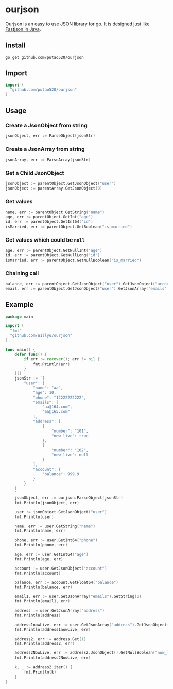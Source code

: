 # ourjson

Ourjson is an easy to use JSON library for go. It is designed just like [Fastjson in Java](https://github.com/alibaba/fastjson).

## Install

```shell
go get github.com/putao520/ourjson
```

## Import

```go
import (
  "github.com/putao520/ourjson"
)
```

## Usage

### Create a JsonObject from string

```go
jsonObject, err := ParseObject(jsonStr)
```

### Create a JsonArray from string

```go
jsonArray, err := ParseArray(jsonStr)
```

### Get a Child JsonObject

```go
jsonObject := parentObject.GetJsonObject("user")
jsonObject := parentArray.GetJsonObject(0)
```

### Get values

```go
name, err := parentObject.GetString("name")
age, err := parentObject.GetInt("age")
id, err := parentObject.GetInt64("id")
isMarried, err := parentObject.GetBoolean("is_married")
```

### Get values which could be `null`

```go
age, err := parentObject.GetNullInt("age")
id, err := parentObject.GetNullLong("id")
isMarried, err := parentObject.GetNullBoolean("is_married")
```

### Chaining call

```go
balance, err := parentObject.GetJsonObject("user").GetJsonObject("account").GetFloat("balance")
email, err := parentObject.GetJsonObject("user").GetJsonArray("emails").GetString(0)
```


## Example


```go
package main

import (
  "fmt"
  "github.com/W1llyu/ourjson"
)

func main() {
	defer func() {
		if err := recover(); err != nil {
			fmt.Println(err)
		}
	}()
	jsonStr := `{
		"user": {
			"name": "aa",
			"age": 10,
			"phone": "12222222222",
			"emails": [
				"aa@164.com",
				"aa@165.com"
			],
			"address": [
				{
					"number": "101",
					"now_live": true
				},
				{
					"number": "102",
					"now_live": null
				}
			],
			"account": {
				"balance": 999.9
			}
		}
	}
	`
	jsonObject, err := ourjson.ParseObject(jsonStr)
	fmt.Println(jsonObject, err)

	user := jsonObject.GetJsonObject("user")
	fmt.Println(user)

	name, err := user.GetString("name")
	fmt.Println(name, err)

	phone, err := user.GetInt64("phone")
	fmt.Println(phone, err)

	age, err := user.GetInt64("age")
	fmt.Println(age, err)

	account := user.GetJsonObject("account")
	fmt.Println(account)

	balance, err := account.GetFloat64("balance")
	fmt.Println(balance, err)

	email1, err := user.GetJsonArray("emails").GetString(0)
	fmt.Println(email1, err)

	address := user.GetJsonArray("address")
	fmt.Println(address)

	address1nowLive, err := user.GetJsonArray("address").GetJsonObject(0).GetBoolean("now_live")
	fmt.Println(address1nowLive, err)

	address2, err := address.Get(1)
	fmt.Println(address2, err)

	address2NowLive, err := address2.JsonObject().GetNullBoolean("now_live")
	fmt.Println(address2NowLive, err)
	
	k, _ := address2.iter() {
		fmt.Println(k)
	}
}

```
